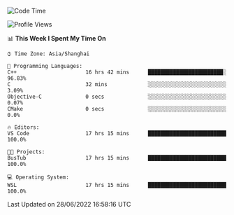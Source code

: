 <!--START_SECTION:waka-->
![Code Time](http://img.shields.io/badge/Code%20Time-152%20hrs%2018%20mins-blue)

![Profile Views](http://img.shields.io/badge/Profile%20Views-0-blue)

📊 **This Week I Spent My Time On** 

```text
⌚︎ Time Zone: Asia/Shanghai

💬 Programming Languages: 
C++                      16 hrs 42 mins      ████████████████████████░   96.83% 
C                        32 mins             ░░░░░░░░░░░░░░░░░░░░░░░░░   3.09% 
Objective-C              0 secs              ░░░░░░░░░░░░░░░░░░░░░░░░░   0.07% 
CMake                    0 secs              ░░░░░░░░░░░░░░░░░░░░░░░░░   0.0%

🔥 Editors: 
VS Code                  17 hrs 15 mins      █████████████████████████   100.0%

🐱‍💻 Projects: 
BusTub                   17 hrs 15 mins      █████████████████████████   100.0%

💻 Operating System: 
WSL                      17 hrs 15 mins      █████████████████████████   100.0%

```


 Last Updated on 28/06/2022 16:58:16 UTC
<!--END_SECTION:waka-->